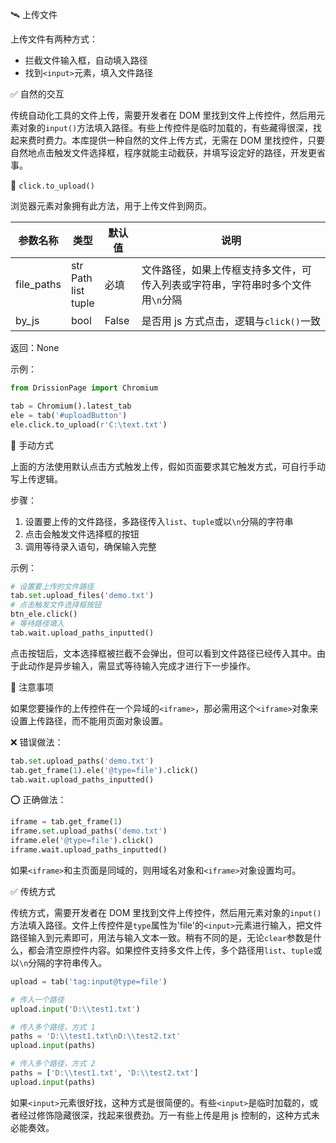 🛰️ 上传文件

上传文件有两种方式：

* 拦截文件输入框，自动填入路径
* 找到`<input>`元素，填入文件路径

✅️️ 自然的交互

传统自动化工具的文件上传，需要开发者在 DOM 里找到文件上传控件，然后用元素对象的`input()`方法填入路径。有些上传控件是临时加载的，有些藏得很深，找起来费时费力。本库提供一种自然的文件上传方式，无需在 DOM 里找控件，只要自然地点击触发文件选择框，程序就能主动截获，并填写设定好的路径，开发更省事。

📌 `click.to_upload()`

浏览器元素对象拥有此方法，用于上传文件到网页。

| 参数名称   | 类型     | 默认值 | 说明                                                                 |
|------------|----------|--------|----------------------------------------------------------------------|
| file_paths | str<br>Path<br>list<br>tuple | 必填   | 文件路径，如果上传框支持多文件，可传入列表或字符串，字符串时多个文件用`\n`分隔 |
| by_js      | bool     | False  | 是否用 js 方式点击，逻辑与`click()`一致                              |

返回：None

示例：

```python
from DrissionPage import Chromium

tab = Chromium().latest_tab
ele = tab('#uploadButton')
ele.click.to_upload(r'C:\text.txt')
```

📌 手动方式

上面的方法使用默认点击方式触发上传，假如页面要求其它触发方式，可自行手动写上传逻辑。

步骤：

1. 设置要上传的文件路径，多路径传入`list`、`tuple`或以`\n`分隔的字符串
2. 点击会触发文件选择框的按钮
3. 调用等待录入语句，确保输入完整

示例：

```python
# 设置要上传的文件路径
tab.set.upload_files('demo.txt')
# 点击触发文件选择框按钮
btn_ele.click()
# 等待路径填入
tab.wait.upload_paths_inputted()
```

点击按钮后，文本选择框被拦截不会弹出，但可以看到文件路径已经传入其中。由于此动作是异步输入，需显式等待输入完成才进行下一步操作。

📌 注意事项

如果您要操作的上传控件在一个异域的`<iframe>`，那必需用这个`<iframe>`对象来设置上传路径，而不能用页面对象设置。

❌ 错误做法：

```python
tab.set.upload_paths('demo.txt')
tab.get_frame(1).ele('@type=file').click()
tab.wait.upload_paths_inputted()
```

⭕ 正确做法：

```python
iframe = tab.get_frame(1)
iframe.set.upload_paths('demo.txt')
iframe.ele('@type=file').click()
iframe.wait.upload_paths_inputted()
```

如果`<iframe>`和主页面是同域的，则用域名对象和`<iframe>`对象设置均可。

✅️️ 传统方式

传统方式，需要开发者在 DOM 里找到文件上传控件，然后用元素对象的`input()`方法填入路径。文件上传控件是`type`属性为'file'的`<input>`元素进行输入，把文件路径输入到元素即可，用法与输入文本一致。稍有不同的是，无论`clear`参数是什么，都会清空原控件内容。如果控件支持多文件上传，多个路径用`list`、`tuple`或以`\n`分隔的字符串传入。

```python
upload = tab('tag:input@type=file')

# 传入一个路径
upload.input('D:\\test1.txt')

# 传入多个路径，方式 1
paths = 'D:\\test1.txt\nD:\\test2.txt'
upload.input(paths)

# 传入多个路径，方式 2
paths = ['D:\\test1.txt', 'D:\\test2.txt']
upload.input(paths)
```

如果`<input>`元素很好找，这种方式是很简便的。有些`<input>`是临时加载的，或者经过修饰隐藏很深，找起来很费劲。万一有些上传是用 js 控制的，这种方式未必能奏效。
```